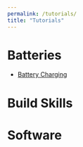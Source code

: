 ```yaml
---
permalink: /tutorials/
title: "Tutorials"
---
```



# Batteries

- [Battery Charging](/batteries)

# Build Skills

# Software
